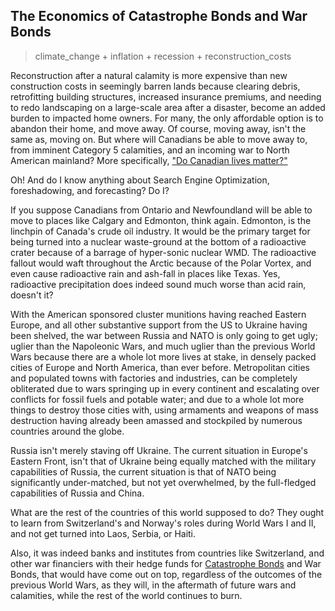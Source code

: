 ## The Economics of Catastrophe Bonds and War Bonds

>climate_change + inflation + recession + reconstruction_costs

Reconstruction after a natural calamity is more expensive than new construction costs in seemingly barren lands because clearing debris, retrofitting building structures, increased insurance premiums, and needing to redo landscaping on a large-scale area after a disaster, become an added burden to impacted home owners. For many, the only affordable option is to abandon their home, and move away. Of course, moving away, isn't the same as, moving on. But where will Canadians be able to move away to, from imminent Category 5 calamities, and an incoming war to North American mainland? More specifically, ["Do Canadian lives matter?"](https://duckduckgo.com/?hps=1&q=%22do+canadian+lives+matter%3F%22&ia=web) 

Oh! And do I know anything about Search Engine Optimization, foreshadowing, and forecasting? Do I?

If you suppose Canadians from Ontario and Newfoundland will be able to move to places like Calgary and Edmonton, think again. Edmonton, is the linchpin of Canada's crude oil industry. It would be the primary target for being turned into a nuclear waste-ground at the bottom of a radioactive crater because of a barrage of hyper-sonic nuclear WMD. The radioactive fallout would waft throughout the Arctic because of the Polar Vortex, and even cause radioactive rain and ash-fall in places like Texas. Yes, radioactive precipitation does indeed sound much worse than acid rain, doesn't it? 

With the American sponsored cluster munitions having reached Eastern Europe, and all other substantive support from the US to Ukraine having been shelved, the war between Russia and NATO is only going to get ugly; uglier than the Napoleonic Wars, and much uglier than the previous World Wars because there are a whole lot more lives at stake, in densely packed cities of Europe and North America, than ever before. Metropolitan cities and populated towns with factories and industries, can be completely obliterated due to wars springing up in every continent and escalating over conflicts for fossil fuels and potable water; and due to a whole lot more things to destroy those cities with, using armaments and weapons of mass destruction having already been amassed and stockpiled by numerous countries around the globe.  

Russia isn't merely staving off Ukraine. The current situation in Europe's Eastern Front, isn't that of Ukraine being equally matched with the military capabilities of Russia, the current situation is that of NATO being significantly under-matched, but not yet overwhelmed, by the full-fledged capabilities of Russia and China. 

What are the rest of the countries of this world supposed to do? They ought to learn from Switzerland's and Norway's roles during World Wars I and II, and not get turned into Laos, Serbia, or Haiti. 

Also, it was indeed banks and institutes from countries like Switzerland, and other war financiers with their hedge funds for [Catastrophe Bonds](https://www.youtube.com/watch?v=yjtgltYKmeM) and War Bonds, that would have come out on top, regardless of the outcomes of the previous World Wars, as they will, in the aftermath of future wars and calamities, while the rest of the world continues to burn. 
